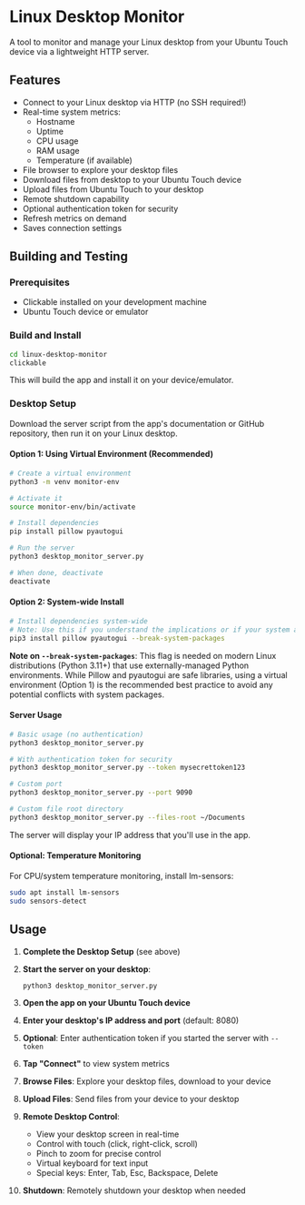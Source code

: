 # Linux Desktop Monitor

A tool to monitor and manage your Linux desktop from your Ubuntu Touch device via a lightweight HTTP server.

## Features

- Connect to your Linux desktop via HTTP (no SSH required!)
- Real-time system metrics:
  - Hostname
  - Uptime
  - CPU usage
  - RAM usage
  - Temperature (if available)
- File browser to explore your desktop files
- Download files from desktop to your Ubuntu Touch device
- Upload files from Ubuntu Touch to your desktop
- Remote shutdown capability
- Optional authentication token for security
- Refresh metrics on demand
- Saves connection settings

## Building and Testing

### Prerequisites

- Clickable installed on your development machine
- Ubuntu Touch device or emulator

### Build and Install

```bash
cd linux-desktop-monitor
clickable
```

This will build the app and install it on your device/emulator.

### Desktop Setup

Download the server script from the app's documentation or GitHub repository, then run it on your Linux desktop.

#### Option 1: Using Virtual Environment (Recommended)

```bash
# Create a virtual environment
python3 -m venv monitor-env

# Activate it
source monitor-env/bin/activate

# Install dependencies
pip install pillow pyautogui

# Run the server
python3 desktop_monitor_server.py

# When done, deactivate
deactivate
```

#### Option 2: System-wide Install

```bash
# Install dependencies system-wide
# Note: Use this if you understand the implications or if your system allows it
pip3 install pillow pyautogui --break-system-packages
```

**Note on `--break-system-packages`**: This flag is needed on modern Linux distributions (Python 3.11+) that use externally-managed Python environments. While Pillow and pyautogui are safe libraries, using a virtual environment (Option 1) is the recommended best practice to avoid any potential conflicts with system packages.

#### Server Usage

```bash
# Basic usage (no authentication)
python3 desktop_monitor_server.py

# With authentication token for security
python3 desktop_monitor_server.py --token mysecrettoken123

# Custom port
python3 desktop_monitor_server.py --port 9090

# Custom file root directory
python3 desktop_monitor_server.py --files-root ~/Documents
```

The server will display your IP address that you'll use in the app.

#### Optional: Temperature Monitoring

For CPU/system temperature monitoring, install lm-sensors:

```bash
sudo apt install lm-sensors
sudo sensors-detect
```

## Usage

1. **Complete the Desktop Setup** (see above)

2. **Start the server on your desktop**: 
   ```bash
   python3 desktop_monitor_server.py
   ```

3. **Open the app on your Ubuntu Touch device**

4. **Enter your desktop's IP address and port** (default: 8080)

5. **Optional**: Enter authentication token if you started the server with `--token`

6. **Tap "Connect"** to view system metrics

7. **Browse Files**: Explore your desktop files, download to your device

8. **Upload Files**: Send files from your device to your desktop

9. **Remote Desktop Control**: 
   - View your desktop screen in real-time
   - Control with touch (click, right-click, scroll)
   - Pinch to zoom for precise control
   - Virtual keyboard for text input
   - Special keys: Enter, Tab, Esc, Backspace, Delete

10. **Shutdown**: Remotely shutdown your desktop when needed